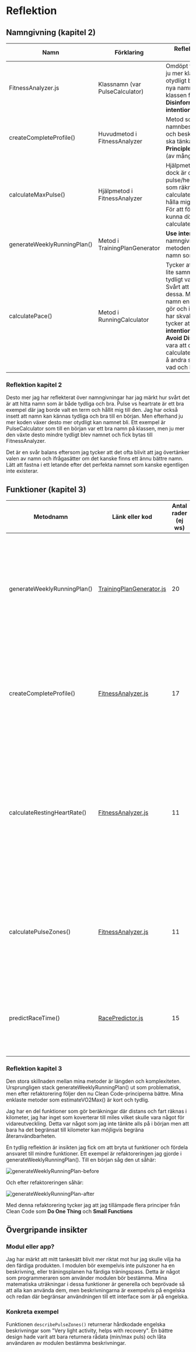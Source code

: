 # Reflektion

## Namngivning (kapitel 2)

| Namn | Förklaring | Reflektion och regler från Clean Code |
|------|------------|---------------------------------------|
| FitnessAnalyzer.js | Klassnamn (var PulseCalculator) | Omdöpt från tidigare PulseCalculator, ju mer klassen växte desto mer otydligt blev det tidigare namnet. Det nya namnet beskriver bättre vad klassen faktiskt gör. För att **Avoid Disinformation** och istället **Use intention-Revealing Names** |
| createCompleteProfile() | Huvudmetod i FitnessAnalyzer | Metod som använder hjälpmetoder, namnbeskrivningen tycker jag är bra och beskrivande. Osäker på hur man ska tänka kring **Single Responsibility Principle** här, metoden gör ju en sak (av många andra saker). |
| calculateMaxPulse() | Hjälpmetod i FitnessAnalyzer | Hjälpmetod som har tydligt namn, dock är det inte optimalt att blanda pulse/heartrate, jag har även en metod som räknar ut vilopuls som heter calculateRestingHeartRate(). Borde hålla mig till ett val i hur jag beskriver. För att följa samma stil skulle denna kunna döpas om till calculateMaxHeartRate(). |
| generateWeeklyRunningPlan() | Metod i TrainingPlanGenerator | **Use intention-Revealing Names:** Bra namngivning som tydligt beskriver vad metoden gör. Klassen har också tydligt namn som beskriver bra vad den gör. |
| calculatePace() | Metod i RunningCalculator | Tycker att dessa korta beräkningar har lite samma etikett, dem beskriver tydligt vad dem gör men samtidigt inte. Svårt att veta hur man skulle göra om dessa. Med tanke på att metoders namn endast ska beskriva vad dem gör och inte hur. Parametrarna dessa har skvallrar ju dock om hur. Jag tycker att det krockar lite med **Use intention-Revealing Names** och **Avoid Disinformation**. En idé skulle vara att döpa om till calculatePaceFromDistanceAndTime(), å andra sidan beskriver den då både vad och hur den gör något. |

### Reflektion kapitel 2
Desto mer jag har reflekterat över namngivningar har jag märkt hur svårt det är att hitta namn som är både tydliga och bra. Pulse vs heartrate är ett bra exempel där jag borde valt en term och hållit mig till den. Jag har också insett att namn kan kännas tydliga och bra till en början. Men efterhand ju mer koden växer desto mer otydligt kan namnet bli. Ett exempel är PulseCalculator som till en början var ett bra namn på klassen, men ju mer den växte desto mindre tydligt blev namnet och fick bytas till FitnessAnalyzer.

Det är en svår balans eftersom jag tycker att det ofta blivit att jag övertänker valen av namn och ifrågasätter om det kanske finns ett ännu bättre namn. Lätt att fastna i ett letande efter det perfekta namnet som kanske egentligen inte existerar.

## Funktioner (kapitel 3)

| Metodnamn | Länk eller kod | Antal rader (ej ws) | Reflektion |
|-----------|----------------|---------------------|------------|
| generateWeeklyRunningPlan() | [TrainingPlanGenerator.js](../src/TrainingPlanGenerator.js) | 20 | Huvudmetoden följer nu **Do One Thing** genom att använda privata hjälpmetoder. Ursprungligen var denna metod 85+ rader och bröt mot flera Clean Code-principer, vilket ledde till refaktorering under laborationens gång. Före/efter-bilder på refaktoreringen finns i /img katalogen |
| createCompleteProfile() | [FitnessAnalyzer.js](../src/FitnessAnalyzer.js) | 17 | Namnet beskriver tydligt vad metoden gör och följer **Use Descriptive Names**. Bra exempel på hur man kan göra en tydlig huvudmetod som ändå följer **Do One Thing**. Den kombinerar hjälpmetoder för att skapa en komplett profil. |
| calculateRestingHeartRate() | [FitnessAnalyzer.js](../src/FitnessAnalyzer.js) | 11 | **Small:** Metoden är lagom lång med 11 rader och gör en sak. Den beräknar vilopuls baserat på ålder och aktivitetsnivå. **Function Arguments:** Dyadic med två argument vilket är okej eftersom båda behövs. De multipla if-satserna för activityLevel skulle möjligen kunna refaktoreras för att minska upprepning, men jag tycker de är tydliga och läsbara som de är nu. |
| calculatePulseZones() | [FitnessAnalyzer.js](../src/FitnessAnalyzer.js) | 11 | **Do One Thing:** Metoden gör bara en sak, skapar pulszoner baserat på maxpuls. **Don't Repeat Yourself:** Det finns repetition i Math.round(maxPulse * X) strukturen som skulle kunna brytas ut, men det skulle möjligtvis göra koden mindre läsbar. |
| predictRaceTime() | [RacePredictor.js](../src/RacePredictor.js) | 15 | Bra och tydligt namn tycker jag. **Do One Thing:** Metoden har många if-satser för olika distanser men gör ändå bara en sak vilket är att den förutsäger tid baserat på tidigare prestationer. |

### Reflektion kapitel 3
Den stora skillnaden mellan mina metoder är längden och komplexiteten. Ursprungligen stack generateWeeklyRunningPlan() ut som problematisk, men efter refaktorering följer den nu Clean Code-principerna bättre. Mina enklaste metoder som estimateVO2Max() är kort och tydlig.

Jag har en del funktioner som gör beräkningar där distans och fart räknas i kilometer, jag har inget som koverterar till miles vilket skulle vara något för vidareutveckling. Detta var något som jag inte tänkte alls på i början men att bara ha det begränsat till kilometer kan möjligvis begräna återanvändbarheten. 

En tydlig reflektion är insikten jag fick om att bryta ut funktioner och fördela ansvaret till mindre funktioner. Ett exempel är refaktoreringen jag gjorde i generateWeeklyRunningPlan(). Till en början såg den ut såhär: 

![generateWeeklyRunningPlan-before](../docs/img/generateWeeklyRunningPlan-before.png) 

Och efter refaktoreringen såhär:

 ![generateWeeklyRunningPlan-after](../docs/img/generateWeeklyRunningPlan-after.png)

Med denna refaktorering tycker jag att jag tillämpade flera principer från Clean Code som **Do One Thing** och **Small Functions** 

## Övergripande insikter

### Modul eller app?
Jag har märkt att mitt tankesätt blivit mer riktat mot hur jag skulle vilja ha den färdiga produkten. I modulen bör exempelvis inte pulszoner ha en beskrivning, eller träningsplanen ha färdiga träningspass. Detta är något som programmeraren som använder modulen bör bestämma. Mina matematiska uträkningar i dessa funktioner är generella och beprövade så att alla kan använda dem, men beskrivningarna är exempelvis på engelska och redan där begränsar användningen till ett interface som är på engelska.

### Konkreta exempel
Funktionen `describePulseZones()` returnerar hårdkodade engelska beskrivningar som "Very light activity, helps with recovery". En bättre design hade varit att bara returnera rådata (min/max puls) och låta användaren av modulen bestämma beskrivningar.